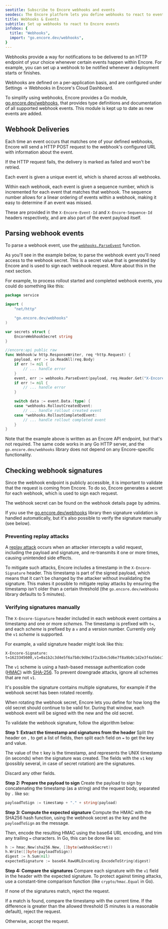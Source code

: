 ```yaml
---
seotitle: Subscribe to Encore webhooks and events
seodesc: The Encore platform lets you define webhooks to react to events in your application, enabling you to build powerful integrations.
title: Webhooks & Events
subtitle: Set up webhooks to react to Encore events
infobox: {
  title: "Webhooks",
  import: "go.encore.dev/webhooks",
}
---
```


Webhooks provide a way for notifications to be delivered to an HTTP endpoint of your choice whenever certain events happen within Encore.
For example, you can set up a webhook to be notified whenever a deployment starts or finishes.

Webhooks are defined on a per-application basis, and are configured under Settings -> Webhooks in Encore's Cloud Dashboard.

To simplify using webhooks, Encore provides a Go module, [go.encore.dev/webhooks](https://pkg.go.dev/go.encore.dev/webhooks), that provides
type definitions and documentation of all supported webhook events. This module is kept up to date as new events are added.

## Webhook Deliveries

Each time an event occurs that matches one of your defined webhooks,
Encore will send a HTTP POST request to the webhook's configured URL with information about the event.

If the HTTP request fails, the delivery is marked as failed and won't be retried.

Each event is given a unique event id, which is shared across all webhooks.

Within each webhook, each event is given a sequence number, which is incremented for each event
that matches that webhook. The sequence number allows for a linear ordering of events within a webhook,
making it easy to determine if an event was missed.

These are provided in the `X-Encore-Event-Id` and `X-Encore-Sequence-Id` headers respectively,
and are also part of the event payload itself.

## Parsing webhook events

To parse a webhook event, use the [`webhooks.ParseEvent`](https://pkg.go.dev/go.encore.dev/webhooks#ParseEvent) function.

As you'll see in the example below, to parse the webhook event you'll need access to the webhook secret.
This is a secret value that is generated by Encore and is used to sign each webhook request. More about this
in the next section.

For example, to process rollout started and completed webhook events,
you could do something like this:

```go
package service

import (
    "net/http"

    "go.encore.dev/webhooks"
)

var secrets struct {
	EncoreWebhookSecret string
}

//encore:api public raw
func Webhook(w http.ResponseWriter, req *http.Request) {
	payload, err := io.ReadAll(req.Body)
	if err != nil {
		// ... handle error
    }
    event, err := webhooks.ParseEvent(payload, req.Header.Get("X-Encore-Signature"), secrets.EncoreWebhookSecret)
    if err != nil {
        // ... handle error
    }

    switch data := event.Data.(type) {
    case *webhooks.RolloutCreatedEvent:
        // ... handle rollout created event
    case *webhooks.RolloutCompletedEvent:
        // ... handle rollout completed event
    }
}
```

<Callout type="info">

Note that the example above is written as an Encore API endpoint, but that's not required.
The same code works in any Go HTTP server, and the `go.encore.dev/webhooks` library does not depend on
any Encore-specific functionality.

</Callout>

## Checking webhook signatures

Since the webhook endpoint is publicly accessible, it is important to validate that the request is coming from Encore.
To do so, Encore generates a secret for each webhook, which is used to sign each request.

The webhook secret can be found on the webhook details page by admins.

If you use the [go.encore.dev/webhooks](https://pkg.go.dev/go.encore.dev/webhooks) library then signature validation
is handled automatically, but it's also possible to verify the signature manually (see below).

### Preventing replay attacks

A [replay attack](https://en.wikipedia.org/wiki/Replay_attack) occurs when an attacker intercepts a valid request,
including the payload and signature, and re-transmits it one or more times, causing unintended side effects.

To mitigate such attacks, Encore includes a timestamp in the `X-Encore-Signature` header.
This timestamp is part of the signed payload, which means that it can't be changed by the attacker
without invalidating the signature. This makes it possible to mitigate replay attacks by ensuring the
timestamp isn't older than a certain threshold (the `go.encore.dev/webhooks` library defaults to 5 minutes).

### Verifying signatures manually

The `X-Encore-Signature` header included in each webhook event contains a timestamp and one or more *schemes*.
The timestamp is prefixed with `t=`, and each *scheme* is prefixed by a `v` and a version number.
Currently only the `v1` *scheme* is supported.

For example, a valid signature header might look like this:
```
X-Encore-Signature: t=1623345600,v1=0a1b2c3d4e5f6a7b8c9d0e1f2a3b4c5d6e7f8a9b0c1d2e3f4a5b6c7d8e9f0a1b
```

The `v1` scheme is using a hash-based message authentication code ([HMAC](https://en.wikipedia.org/wiki/HMAC))
with [SHA-256](https://en.wikipedia.org/wiki/SHA-2). To prevent downgrade attacks, ignore all schemes that are not `v1`.

It's possible the signature contains multiple signatures, for example if the webhook secret has been rotated recently.

When rotating the webhook secret, Encore lets you define for how long the old secret should continue to be valid for.
During that window, each webhook event will be signed with the new and the old secret.

To validate the webhook signature, follow the algorithm below:

**Step 1: Extract the timestamp and signatures from the header**
Split the header on `,` to get a list of fields, then split each field on `=` to get the key and value.

The value of the `t` key is the timestamp, and represents the UNIX timestamp (in seconds) when the signature was created.
The fields with the `v1` key (possibly several, in case of secret rotation) are the signatures.

Discard any other fields.

**Step 2: Prepare the payload to sign**
Create the payload to sign by concatenating the timestamp (as a string) and the request body, separated by `.` like so:

```go
payloadToSign := timestamp + "." + string(payload)
```

**Step 3: Compute the expected signature**
Compute the HMAC with the SHA256 hash function, using the webhook secret as the key and the `payloadToSign` as the message.

Then, encode the resulting HMAC using the base64 URL encoding, and trim any trailing `=` characters.
In Go, this can be done like so:

```go
h := hmac.New(sha256.New, []byte(webhookSecret))
h.Write([]byte(payloadToSign))
digest := h.Sum(nil)
expectedSignature := base64.RawURLEncoding.EncodeToString(digest)
```

**Step 4: Compare the signatures**
Compare each signature with the `v1` field in the header with the expected signature.
To protect against timing attacks, use a constant-time comparison function (like `crypto/hmac.Equal` in Go).

If none of the signatures match, reject the request.

If a match is found, compare the timestamp with the current time. If the difference is greater
than the allowed threshold (5 minutes is a reasonable default), reject the request.

Otherwise, accept the request.
